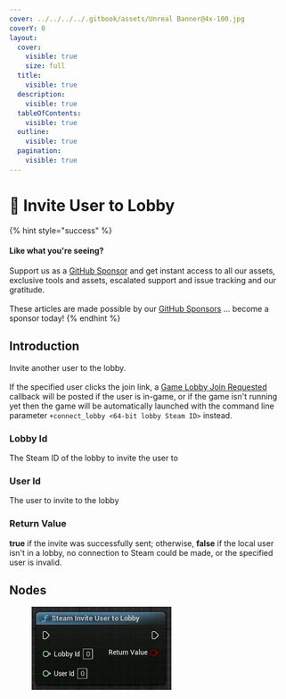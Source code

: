 ```yaml
---
cover: ../../../../.gitbook/assets/Unreal Banner@4x-100.jpg
coverY: 0
layout:
  cover:
    visible: true
    size: full
  title:
    visible: true
  description:
    visible: true
  tableOfContents:
    visible: true
  outline:
    visible: true
  pagination:
    visible: true
---
```


# 🔵 Invite User to Lobby

{% hint style="success" %}
#### Like what you're seeing?

Support us as a [GitHub Sponsor](../../../../become-a-sponsor/) and get instant access to all our assets, exclusive tools and assets, escalated support and issue tracking and our gratitude.\
\
These articles are made possible by our [GitHub Sponsors](../../../../become-a-sponsor/) ... become a sponsor today!
{% endhint %}

## Introduction

Invite another user to the lobby.\
\
If the specified user clicks the join link, a [Game Lobby Join Requested](../friends/lobby-join-requested.md) callback will be posted if the user is in-game, or if the game isn't running yet then the game will be automatically launched with the command line parameter `+connect_lobby <64-bit lobby Steam ID>` instead.

### Lobby Id

The Steam ID of the lobby to invite the user to

### User Id

The user to invite to the lobby

### Return Value

**true** if the invite was successfully sent; otherwise, **false** if the local user isn't in a lobby, no connection to Steam could be made, or the specified user is invalid.

## Nodes

<figure><img src="../../../../.gitbook/assets/image (9) (1) (1).png" alt=""><figcaption></figcaption></figure>
